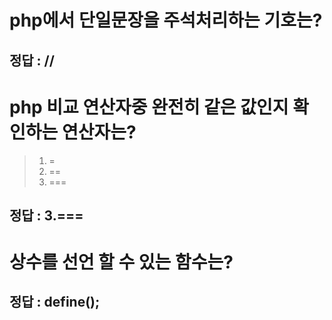 # php에서 단일문장을 주석처리하는 기호는?

## 정답 : //


# php 비교 연산자중 완전히 같은 값인지 확인하는 연산자는?
> 1. =
> 2. ==
> 3. === 

## 정답 : 3.===


# 상수를 선언 할 수 있는 함수는?

## 정답 : define();